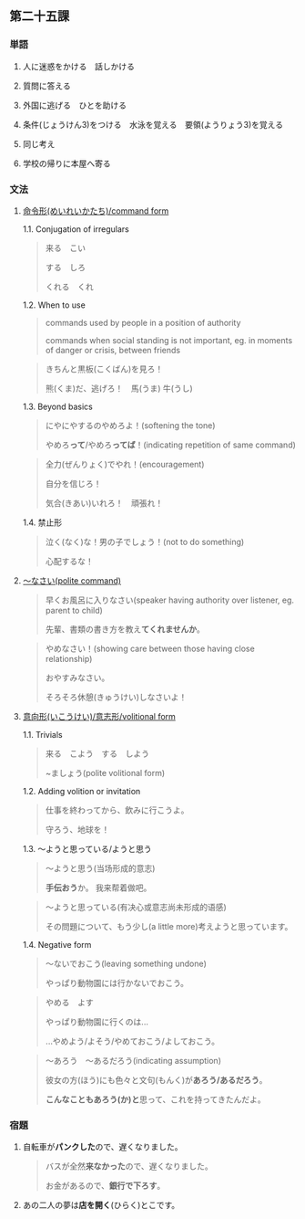 ## 第二十五課

### 単語

1. 人に迷惑をかける　話しかける

1. 質問に答える

1. 外国に逃げる　ひとを助ける

1. 条件(じょうけん3)をつける　水泳を覚える　要領(ようりょう3)を覚える

1. 同じ考え

1. 学校の帰りに本屋へ寄る

### 文法

1. [命令形(めいれいかたち)/command form](https://www.tofugu.com/japanese-grammar/verb-command-form-ro/)

    1.1. Conjugation of irregulars

    > 来る　こい
    >
    > する　しろ
    >
    > くれる　くれ

    1.2. When to use
    
    > commands used by people in a position of authority
    >
    > commands when social standing is not important, eg. in moments of danger or crisis, between friends

    > きちんと黒板(こくばん)を見ろ！
    >
    > 熊(くま)だ、逃げろ！　馬(うま) 牛(うし)

    1.3. Beyond basics

    > にやにやするのやめろよ！(softening the tone)
    >
    > やめろ**って**/やめろ**ってば**！(indicating repetition of same command)

    > 全力(ぜんりょく)でやれ！(encouragement)
    >
    > 自分を信じろ！
    >
    > 気合(きあい)いれろ！　頑張れ！

    1.4. 禁止形

    > 泣く(なく)な！男の子でしょう！(not to do something)
    >
    > 心配するな！

1. [～なさい(polite command)](https://www.tofugu.com/japanese-grammar/verb-imperative-form-nasai/)

    > 早くお風呂に入りなさい(speaker having authority over listener, eg. parent to child)
    >
    > 先輩、書類の書き方を教え**てくれませんか**。

    > やめなさい！(showing care between those having close relationship)
    >
    > おやすみなさい。
    >
    > そろそろ休憩(きゅうけい)しなさいよ！

1. [意向形(いこうけい)/意志形/volitional form](https://www.tofugu.com/japanese-grammar/verb-volitional-form-you/)

    1.1. Trivials

    > 来る　こよう　する　しよう
    >
    > ~ましょう(polite volitional form)

    1.2. Adding volition or invitation

    > 仕事を終わってから、飲みに行こうよ。
    >
    > 守ろう、地球を！

    1.3. ～ようと思っている/ようと思う

    > ～ようと思う(当场形成的意志)
    >
    > **手伝おう**か。 我来帮着做吧。

    > ～ようと思っている(有决心或意志尚未形成的语感)
    >
    > その問題について、もう少し(a little more)考えようと思っています。
    
    1.4. Negative form
    
    > ～ないでおこう(leaving something undone)
    >
    > やっぱり動物園には行かないでおこう。

    > やめる　よす
    >
    > やっぱり動物園に行くのは...
    >
    > ...やめよう/よそう/やめておこう/よしておこう。

    > ～あろう　～あるだろう(indicating assumption)
    >
    > 彼女の方(ほう)にも色々と文句(もんく)が**あろう/あるだろう**。
    >
    > **こんなこともあろう(か)と**思って、これを持ってきたんだよ。



### 宿題

1. 自転車が**パンクした**ので、遅くなりました。

    > バスが全然**来なかった**ので、遅くなりました。
    >
    > お金があるので、**銀行で下ろす**。

1. あの二人の夢は**店を開く**(ひらく)とこです。
